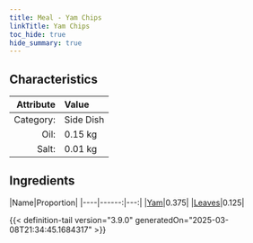 ```yaml
---
title: Meal - Yam Chips
linkTitle: Yam Chips
toc_hide: true
hide_summary: true
---
```

<!-- This is generated by the MarsSim HelpGenertor, do not edit. -->


## Characteristics

| Attribute   | Value |
|--------:|:------|
|Category:|Side Dish|
|Oil:|0.15 kg|
|Salt:|0.01 kg|

## Ingredients

|Name|Proportion|
|----|------:|---:|
|[Yam](/docs/definitions/resource/yam)|0.375|
|[Leaves](/docs/definitions/resource/leaves)|0.125|




{{< definition-tail version="3.9.0" generatedOn="2025-03-08T21:34:45.1684317" >}}

